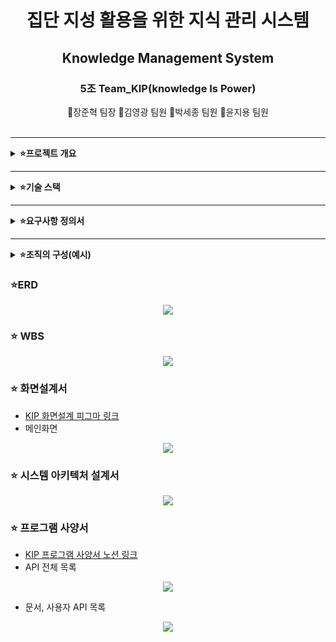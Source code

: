 # <div align="center">집단 지성 활용을 위한 지식 관리 시스템</div>


## <div align="center">Knowledge Management System</div>


### <div align="center">5조 Team_KIP(knowledge Is Power)</div>
<div align="center">🐰장준혁 팀장 🐂김영광 팀원 🐲박세종 팀원 🐴윤지용 팀원</div>
<br/>

***
<details>
<summary>
  <b>⭐프로젝트 개요</b>
</summary>
<div markdown="1">

#### 📌주제
사내 지식관리시스템은 조직 내 정보를 효과적으로 관리하고 활용하여 경쟁력을 강화하는 데 필수적인 도구입니다. 시스템을 운영하지 않을 경우 정보 공유 및 접근성 저하, 중복 노력 및 비효율성 증가, 역량 격차 및 숙련도 저하, 노하우 유출 및 정보 유실, 의사 결정 및 문제 해결 어려움 등 다양한 문제점이 발생할 수 있습니다. 따라서 조직의 성공적인 성장과 발전을 위해 사내 지식관리시스템 도입을 적극적으로 고려하고, 시스템을 효과적으로 운영하기 위한 전략을 수립해야 합니다.

#### 📌목표 
1) 정보 공유 및 접근성 향상: 조직 내에서 정보의 신속한 공유와 쉬운 접근을 가능하게 하여, 팀원들이 필요한 정보를 빠르게 찾아 활용할 수 있도록 합니다. 이를 통해 업무 효율성과 생산성을 증가시키는 것이 목표입니다.
2) 중복 노력 및 비효율성 감소: 중복된 작업을 최소화하고, 기존에 축적된 지식을 재활용하여 업무 처리 시간을 단축시키는 것을 목표로 합니다. 이는 자원의 효율적인 배분을 가능하게 하여 전체적인 조직의 운영 효율성을 향상시킵니다.
3) 역량 격차 및 숙련도 향상: 조직 내 지식의 공유를 통해 모든 구성원이 동일한 정보와 노하우에 접근할 수 있게 하여, 역량 격차를 줄이고 직원들의 전문성 및 숙련도를 향상시키는 것을 목표로 합니다.
4) 노하우 보호 및 정보 유실 방지: 중요한 지식과 노하우를 체계적으로 관리하고 보호함으로써, 직원 이탈이나 기타 원인으로 인한 지식 유실을 방지하는 것이 목표입니다. 이는 조직의 중요한 자산을 보호하는 데 기여합니다.
5) 의사 결정 및 문제 해결 능력 강화: 신속하고 정확한 정보 제공을 통해 관리자와 팀원들이 보다 효과적으로 의사 결정을 내리고 문제를 해결할 수 있도록 지원하는 것을 목표로 합니다. 이는 조직의 민첩성과 대응력을 향상시킵니다.
6) 지속적인 학습 및 혁신 촉진: 사내 지식관리시스템을 통해 최신의 업계 동향, 기술 발전 및 베스트 프랙티스를 공유하여 조직 내 지속적인 학습 문화를 조성하고, 혁신을 촉진하는 것을 목표로 합니다.
<br/>

</div>
</details>

***

<details>
<summary><b>⭐기술 스택</b></summary>
<div markdown="1">

#### 📌공통
- 버전 관리 및 협업: <img src="https://img.shields.io/badge/GitHub-181717?style=flat-square&logo=GitHub&logoColor=white"/> <img src="https://img.shields.io/badge/Git-F05032?style=flat-square&logo=Git&logoColor=white"/> <img src="https://img.shields.io/badge/Jira-0052CC?style=flat-square&logo=Jira&logoColor=white"/>
- 데이터베이스: <img src="https://img.shields.io/badge/MySQL-4479A1?style=flat-square&logo=MySQL&logoColor=white"/> <img src="https://img.shields.io/badge/Redis-DC382D?style=flat-square&logo=Redis&logoColor=white"/>
- 운영 체제: <img src="https://img.shields.io/badge/Linux-FCC624?style=flat-square&logo=Linux&logoColor=white"/>
- 커뮤니케이션: <img src="https://img.shields.io/badge/Slack-4A154B?style=flat-square&logo=Slack&logoColor=white"/>

#### 📌프론트엔드
- 개발 환경: <img src="https://img.shields.io/badge/Visual Studio Code-007ACC?style=flat-square&logo=Visual Studio Code&logoColor=white"/>
- 프로그래밍 언어: <img src="https://img.shields.io/badge/HTML-E34F26?style=flat-square&logo=HTML5&logoColor=white"/> <img src="https://img.shields.io/badge/CSS-1572B6?style=flat-square&logo=CSS3&logoColor=white"/> <img src="https://img.shields.io/badge/JavaScript-F7DF1E?style=flat-square&logo=JavaScript&logoColor=white"/> <img src="https://img.shields.io/badge/Vue.js-4FC08D?style=flat-square&logo=Vue.js&logoColor=white"/>

#### 📌백엔드
- 개발 환경: <img src="https://img.shields.io/badge/IntelliJ IDEA-000000?style=flat-square&logo=IntelliJ IDEA&logoColor=white"/>
- 프로그래밍 언어: <img src="https://img.shields.io/badge/Java17-007396?style=flat&logo=OpenJDK&logoColor=white"/>
- 빌드 도구: <img src="https://img.shields.io/badge/Gradle-02303A?style=flat-square&logo=Gradle&logoColor=white"/>
- 프레임워크: <img src="https://img.shields.io/badge/Spring-6DB33F?style=flat-square&logo=Spring&logoColor=white"/> <img src="https://img.shields.io/badge/Spring Boot-6DB33F?style=flat-square&logo=Spring Boot&logoColor=white"/>
- 보안: <img src="https://img.shields.io/badge/Spring Security-6DB33F?style=flat-square&logo=Spring Security&logoColor=white"/>, <img src="https://img.shields.io/badge/JSON Web Tokens-000000?style=flat-square&logo=JSON Web Tokens&logoColor=white"/>

#### 📌데브옵스
- 지속적 통합(CI): <img src="https://img.shields.io/badge/GitHub-181717?style=flat-square&logo=GitHub&logoColor=white"/> <img src="https://img.shields.io/badge/Github Actions-2088FF?style=flat-square&logo=Github Actions&logoColor=white"/>
- 지속적 배포(CD): <img src="https://img.shields.io/badge/Github Actions-2088FF?style=flat-square&logo=Github Actions&logoColor=white"/>
- 컨테이너화: <img src="https://img.shields.io/badge/Docker-2496ED?style=flat-square&logo=Docker&logoColor=white"/>
- 오케스트레이션: <img src="https://img.shields.io/badge/Kubernetes-326CE5?style=flat-square&logo=Kubernetes&logoColor=white"/>
<br/>

</div>
</details>

***

<details>
<summary><b>⭐요구사항 정의서</b></summary>
<div markdown="1">

#### 📌 목적
- 핵심기술문서에 권한을 부여하여 공동으로 관리하는 서비스

#### 📌 권한 관리
- 문서는 전체 공개와 일부 공개로 관리 된다. 일부 공개의 경우 아래와 같이 관리 된다.
- 문서의 그룹 권한은 한 팀만 가진다. 
- 팀이 구성되면 각 팀은 팀단위로 저장소가 생성되며 팀장은 팀의 파일 접근 권한을 관리 한다.
- 팀내 구성원은 팀 저장소에 생성되는 파일들을 열람, 수정, 삭제 할 수 있는 권한을 가지게 된다. 
- 상위 팀의 관리자는 하위 팀의 모든 저장소를 열람할 수 있는 권한이 있다.
- 모든 사용자는 열람 권한이 없는 다른 팀 저장소내 문서와 첨부파일들에 대한 권한을 요청할 수 있다. 
- 다른 팀의 권한 요청은 권한의 유효기간이 있으며 1일 단위로 최대 30일까지 설정 할 수 있고 만료가 되면 재요청을 해야 한다.

#### 📌 사용자 관리
- Admin관리자가 사용자 계정 생성 시 사번, 이메일, 임시비밀번호를 설정 한다.   
- 각각의 사용자는 하나이상의 팀에 소속된다.  
- 각 사용자는 팀 저장소내에 있는 문서를 열람하고 댓글을 달 수 있다. 
- 각 사용자는 타 저장소의 문서 목록은 자유롭게 열람할 수 있으나 문서 내용을 보고싶을 떄는 권한을 요청할 수 있다.
- 사용자는 원하는 문서를 북마크 할 수 있다.
- 사용자는 마이페이지에서 비밀번호 재설정, 북마크 목록을 확인 할 수 있다. 

#### 📌 문서 관리
- 문서 관리는 마크 다운 형식으로 작성 한다.
- 팀 저장소는 여러 개의 문서를 가질 수 있으며 각 문서별로 타 부서 사용자에 대한 접근 권한을 설정할 수 있다. 
- 수정한 모든 기록은 로그로 남으며 팀저장소의 팀장이 언제든지 이전 버전으로 되돌릴 수 있다. 
- 각각의 팀 저장소내 문서는 다른 팀의 승인이 있을 경우 타 팀의 저장소로 이력과 함께 옮겨질 수 있다.
- 각각의 팀 저장소는 작성된 문서 이외에 첨부파일(이미지, 문서, PDF ...) 기능을 제공한다.
- 각각의 문서들은 팀장이 위치를 변경 할 수 있다. 
- 각각의 문서들은 회사내 모든 사람들이 볼 수 있는 권한을 설정 할 수 있다. 

#### 📌 통계 관리 
- 팀 별로 대시보드를 통해 통계를 확인 할 수 있다.
- 작성된 문서의 수를 제공 한다.
- 작성된 댓글의 수를 제공 한다.
- 문서 수정 횟수를 제공 한다.
<br/>

</div>
</details>

***

<details>
<summary><b>⭐조직의 구성(예시)</b></summary>
<div markdown="1">
  
#### 📌방산 조직 구성도
<p align="center">
  <img src="https://github.com/beyond-sw-camp/be03-fin-5TEAM-KMS/assets/148752498/66bf55a1-e357-4f2c-8f24-f85c1e895be2">
</p>

#### 📌ICT 조직 구성도
<p align="center">
  <img src="https://github.com/beyond-sw-camp/be03-fin-5TEAM-KMS/assets/148752498/64a40d88-6eba-4dfa-a8c9-6f595811ed93">
</p>

#### 📌전체 조직 구성도
<p align="center">
  <img src="https://github.com/beyond-sw-camp/be03-fin-5TEAM-KMS/assets/148752498/d2a61076-9508-42b6-8c7a-95ee573c1254">
</p>

#### 📌 직무의 구성
- 한화시스템의 임원은 방산부문과 ICT부문의 국장을 관리한다. 
- 한화시스템의 직무구성은 크게 방산부문과 ICT부문으로 2개로 나누며 각각을 관리하는 국장이 있다.
- 방산부문은 6개의 부서(하드웨어, 소프트웨어, 기계, 품질, IPS, 경영지원)으로 나뉘며 각각의 부장이 있다.
- 방산부문의 하드웨어부서는 2개의 팀영역(아날로그, 디지털)이 있으며 각각의 팀에는 팀장이 있다.
- 방산부문의 소프트웨어부서는 4개의 팀영역(시스템, 미들웨어, 어플리케이션, 특화분야)이 있으며 각각의 팀에는 팀장이 있다.
- 각각의 팀들은 유동적으로 여러팀을 가질 수 있으며(아날로그 1팀, 2팀 등... ) 각 팀의 최대인원은 12명 이하로 제한한다.
- ICT부문은 9개의 부서(ICT 서비스, IDC 인프라, 컨설팅, R&D, 아키텍트, 정보보호, 마케팅, 영업, 경영지원)으로 나뉘며 각각의 부장이 있다.
- 방산부문, ICT부문의 각각의 부장들은 12명 이하로 구성된 팀을 수시로 만들 수 있으며 부장은 부서내 팀장을 통해 팀원들을 관리한다.

</div>
</details>


### ⭐ERD
<p align="center">
  <img src="https://github.com/beyond-sw-camp/be03-fin-5TEAM-KIP/assets/148752498/1d2009c9-4811-4ed2-9956-97d8e93da44b">
</p>

### ⭐ WBS
<p align="center">
  <img src="https://github.com/beyond-sw-camp/be03-fin-5TEAM-KIP/assets/148752498/b15d6953-c466-446a-89d4-c21e84929911">
</p>

### ⭐ 화면설계서
- [KIP 화면설계 피그마 링크](https://www.figma.com/file/7uzpyZLpNiRnG6SaqKPq0G/KIP_FrontPage?type=design&node-id=0%3A1&mode=design&t=bmqXufLzF1sSbCEr-1)
- 메인화면
<p align="center">
  <img src="https://github.com/beyond-sw-camp/be03-fin-5TEAM-KIP/assets/148752498/e78374c8-e5e5-43d2-b53a-85d6c2b3c179">
</p>

### ⭐ 시스템 아키텍처 설계서
<p align="center">
  <img src="https://github.com/beyond-sw-camp/be03-fin-5TEAM-KIP/assets/148752498/b32e92b6-d4d1-42b0-95ce-f516e26b47b4">
</p>

### ⭐ 프로그램 사양서
- [KIP 프로그램 사양서 노션 링크](https://elite-bass-0e0.notion.site/API-178a96f9ca5f4a08961d97923dc7c8e8?pvs=4)
- API 전체 목록
<p align="center">
  <img src="https://github.com/beyond-sw-camp/be03-fin-5TEAM-KIP/assets/148752498/7c963ddb-fc8a-4059-888e-05fd8f55bbb9">
</p>

- 문서, 사용자 API 목록
<p align="center">
  <img src="https://github.com/beyond-sw-camp/be03-fin-5TEAM-KIP/assets/148752498/bef93dea-73ca-4367-9f69-a0b1a5143072">
</p>
